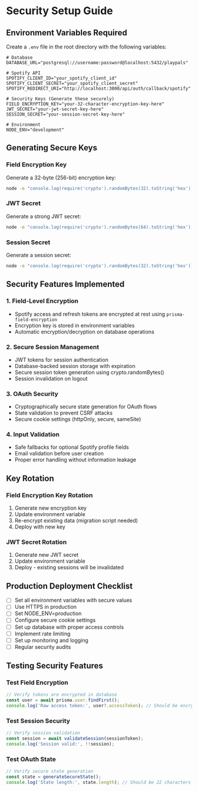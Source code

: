 # Security Setup Guide

## Environment Variables Required

Create a `.env` file in the root directory with the following variables:

```env
# Database
DATABASE_URL="postgresql://username:password@localhost:5432/playpals"

# Spotify API
SPOTIFY_CLIENT_ID="your_spotify_client_id"
SPOTIFY_CLIENT_SECRET="your_spotify_client_secret"
SPOTIFY_REDIRECT_URI="http://localhost:3000/api/auth/callback/spotify"

# Security Keys (Generate these securely)
FIELD_ENCRYPTION_KEY="your-32-character-encryption-key-here"
JWT_SECRET="your-jwt-secret-key-here"
SESSION_SECRET="your-session-secret-key-here"

# Environment
NODE_ENV="development"
```

## Generating Secure Keys

### Field Encryption Key
Generate a 32-byte (256-bit) encryption key:
```bash
node -e "console.log(require('crypto').randomBytes(32).toString('hex'))"
```

### JWT Secret
Generate a strong JWT secret:
```bash
node -e "console.log(require('crypto').randomBytes(64).toString('hex'))"
```

### Session Secret
Generate a session secret:
```bash
node -e "console.log(require('crypto').randomBytes(32).toString('hex'))"
```

## Security Features Implemented

### 1. Field-Level Encryption
- Spotify access and refresh tokens are encrypted at rest using `prisma-field-encryption`
- Encryption key is stored in environment variables
- Automatic encryption/decryption on database operations

### 2. Secure Session Management
- JWT tokens for session authentication
- Database-backed session storage with expiration
- Secure session token generation using crypto.randomBytes()
- Session invalidation on logout

### 3. OAuth Security
- Cryptographically secure state generation for OAuth flows
- State validation to prevent CSRF attacks
- Secure cookie settings (httpOnly, secure, sameSite)

### 4. Input Validation
- Safe fallbacks for optional Spotify profile fields
- Email validation before user creation
- Proper error handling without information leakage

## Key Rotation

### Field Encryption Key Rotation
1. Generate new encryption key
2. Update environment variable
3. Re-encrypt existing data (migration script needed)
4. Deploy with new key

### JWT Secret Rotation
1. Generate new JWT secret
2. Update environment variable
3. Deploy - existing sessions will be invalidated

## Production Deployment Checklist

- [ ] Set all environment variables with secure values
- [ ] Use HTTPS in production
- [ ] Set NODE_ENV=production
- [ ] Configure secure cookie settings
- [ ] Set up database with proper access controls
- [ ] Implement rate limiting
- [ ] Set up monitoring and logging
- [ ] Regular security audits

## Testing Security Features

### Test Field Encryption
```typescript
// Verify tokens are encrypted in database
const user = await prisma.user.findFirst();
console.log('Raw access token:', user?.accessToken); // Should be encrypted
```

### Test Session Security
```typescript
// Verify session validation
const session = await validateSession(sessionToken);
console.log('Session valid:', !!session);
```

### Test OAuth State
```typescript
// Verify secure state generation
const state = generateSecureState();
console.log('State length:', state.length); // Should be 22 characters
```
